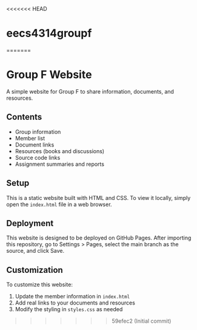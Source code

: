 <<<<<<< HEAD
# eecs4314groupf
=======
# Group F Website

A simple website for Group F to share information, documents, and resources.

## Contents

- Group information
- Member list
- Document links
- Resources (books and discussions)
- Source code links
- Assignment summaries and reports

## Setup

This is a static website built with HTML and CSS. To view it locally, simply open the `index.html` file in a web browser.

## Deployment

This website is designed to be deployed on GitHub Pages. After importing this repository, go to Settings > Pages, select the main branch as the source, and click Save.

## Customization

To customize this website:
1. Update the member information in `index.html`
2. Add real links to your documents and resources
3. Modify the styling in `styles.css` as needed
>>>>>>> 59efec2 (Initial commit)
